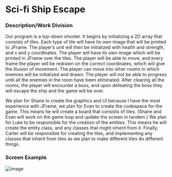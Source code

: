 # Sci-fi Ship Escape
### Description/Work Division

Our program is a top-down shooter. It begins by initializing a 2D array that consists of tiles. Each type of tile will have its own image that will be printed to JFrame. The player’s unit will then be initialized with health and strength, and x and y coordinates. The player will have its own image which will be printed in JFrame over the tiles. The player will be able to move, and every frame the player will be redrawn on the correct coordinates, which will give the illusion of movement. The player can move into other rooms in which enemies will be initialized and drawn. The player will not be able to progress until all the enemies in the room have been eliminated. After clearing all the rooms, the player will encounter a boss, and upon defeating the boss they will escape the ship and the game will be over.

We plan for Shane to create the graphics and UI because I have the most experience with JFrame, we plan for Evan to create the codespace for the game. This means he will create a board that consists of tiles. (Shane and Evan will work on the game loop and update the screen in tandem.) We plan for Luke to be responsible for the creation of the entities. This means he will create the entity class, and any classes that might inherit from it. Finally, Carter will be responsible for creating the tiles, and implementing any classes that inherit from tiles as we plan to make different tiles do different things.

### Screen Example
![image](https://user-images.githubusercontent.com/56329378/168218420-7108c3be-c736-4ff9-a500-10d7e51f536f.png)
